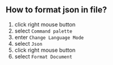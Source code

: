 ## How to format json in file?

1. click right mouse button
2. select `Command palette`
3. enter `Change Language Mode`
4. select `Json`
5. click right mouse button
6. select `Format Document`